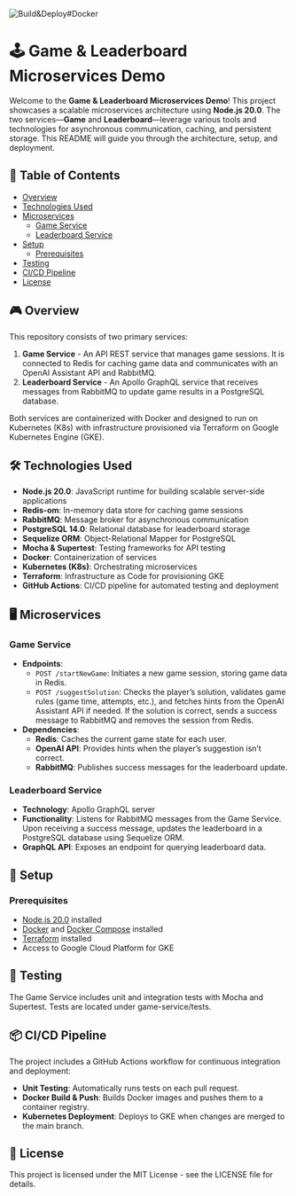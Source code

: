 ![Build&Deploy#Docker](https://github.com/ValentinGuevara/skills-showcase/actions/workflows/docker-publish.yml/badge.svg?branch=main)

# 🕹️ Game & Leaderboard Microservices Demo

Welcome to the **Game & Leaderboard Microservices Demo**! This project showcases a scalable microservices architecture using **Node.js 20.0**. The two services—**Game** and **Leaderboard**—leverage various tools and technologies for asynchronous communication, caching, and persistent storage. This README will guide you through the architecture, setup, and deployment.

## 📖 Table of Contents

- [Overview](#overview)
- [Technologies Used](#technologies-used)
- [Microservices](#microservices)
  - [Game Service](#game-service)
  - [Leaderboard Service](#leaderboard-service)
- [Setup](#setup)
  - [Prerequisites](#prerequisites)
- [Testing](#testing)
- [CI/CD Pipeline](#cicd-pipeline)
- [License](#license)

## 🎮 Overview

This repository consists of two primary services:

1. **Game Service** - An API REST service that manages game sessions. It is connected to Redis for caching game data and communicates with an OpenAI Assistant API and RabbitMQ.
2. **Leaderboard Service** - An Apollo GraphQL service that receives messages from RabbitMQ to update game results in a PostgreSQL database.

Both services are containerized with Docker and designed to run on Kubernetes (K8s) with infrastructure provisioned via Terraform on Google Kubernetes Engine (GKE).

## 🛠 Technologies Used

- **Node.js 20.0**: JavaScript runtime for building scalable server-side applications
- **Redis-om**: In-memory data store for caching game sessions
- **RabbitMQ**: Message broker for asynchronous communication
- **PostgreSQL 14.0**: Relational database for leaderboard storage
- **Sequelize ORM**: Object-Relational Mapper for PostgreSQL
- **Mocha & Supertest**: Testing frameworks for API testing
- **Docker**: Containerization of services
- **Kubernetes (K8s)**: Orchestrating microservices
- **Terraform**: Infrastructure as Code for provisioning GKE
- **GitHub Actions**: CI/CD pipeline for automated testing and deployment

## 🖥 Microservices

### Game Service

- **Endpoints**:
  - `POST /startNewGame`: Initiates a new game session, storing game data in Redis.
  - `POST /suggestSolution`: Checks the player’s solution, validates game rules (game time, attempts, etc.), and fetches hints from the OpenAI Assistant API if needed. If the solution is correct, sends a success message to RabbitMQ and removes the session from Redis.
- **Dependencies**:
  - **Redis**: Caches the current game state for each user.
  - **OpenAI API**: Provides hints when the player’s suggestion isn’t correct.
  - **RabbitMQ**: Publishes success messages for the leaderboard update.

### Leaderboard Service

- **Technology**: Apollo GraphQL server
- **Functionality**: Listens for RabbitMQ messages from the Game Service. Upon receiving a success message, updates the leaderboard in a PostgreSQL database using Sequelize ORM.
- **GraphQL API**: Exposes an endpoint for querying leaderboard data.

## 🔧 Setup

### Prerequisites

- [Node.js 20.0](https://nodejs.org/) installed
- [Docker](https://www.docker.com/) and [Docker Compose](https://docs.docker.com/compose/) installed
- [Terraform](https://www.terraform.io/) installed
- Access to Google Cloud Platform for GKE

## 🧪 Testing

The Game Service includes unit and integration tests with Mocha and Supertest. Tests are located under game-service/tests.

## 📦 CI/CD Pipeline

The project includes a GitHub Actions workflow for continuous integration and deployment:

- **Unit Testing**: Automatically runs tests on each pull request.
- **Docker Build & Push**: Builds Docker images and pushes them to a container registry.
- **Kubernetes Deployment**: Deploys to GKE when changes are merged to the main branch.

## 📄 License

This project is licensed under the MIT License - see the LICENSE file for details.

